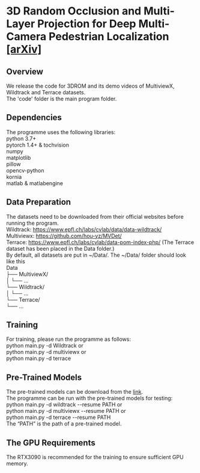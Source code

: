 # 3D Random Occlusion and Multi-Layer Projection for Deep Multi-Camera Pedestrian Localization [[arXiv]](http://arxiv.org/abs/2207.10895)
## Overview  
We release the code for 3DROM and its demo videos of MultiviewX, Wildtrack and Terrace datasets.  
The 'code' folder is the main program folder.

## Dependencies  
The programme uses the following libraries:  
python 3.7+  
pytorch 1.4+ & tochvision  
numpy  
matplotlib  
pillow  
opencv-python  
kornia  
matlab & matlabengine  

## Data Preparation  
The datasets need to be downloaded from their official websites before running the program.  
Wildtrack: https://www.epfl.ch/labs/cvlab/data/data-wildtrack/  
Multiviewx: https://github.com/hou-yz/MVDet/  
Terrace: https://www.epfl.ch/labs/cvlab/data-pom-index-php/ (The Terrace dataset has been placed in the Data folder.)  
By default, all datasets are put in ~/Data/. The ~/Data/ folder should look like this  
Data  
├── MultiviewX/  
│ └── ...  
└── Wildtrack/  
│ └── ...  
└── Terrace/  
└── ...  

## Training  
For training, please run the programme as follows:  
python main.py -d Wildtrack or   
python main.py -d multiviewx or  
python main.py -d terrace  

## Pre-Trained Models  
The pre-trained models can be download from the [link](https://drive.google.com/file/d/11ki6CHTMzMZKNSJh-tEMRNq18msa3ZzW/view?usp=sharing).  
The programme can be run with the pre-trained models for testing:  
python main.py -d wildtrack --resume PATH or  
python main.py -d multiviewx --resume PATH or  
python main.py -d terrace --resume PATH  
The “PATH” is the path of a pre-trained model.

## The GPU Requirements  
The RTX3090 is recommended for the training to ensure sufficient GPU memory.  


